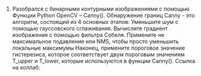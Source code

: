 1. Разобрался с бинарными контурными изображениями с помощью Функции Python OpenCV – Canny().
Обнаружение границ Canny - это алгоритм, состоящий из 4 основных этапов:
  Уменьшите шум с помощью гауссовского сглаживания.
  Вычислите градиент изображения с помощью фильтра Собеля.
  Примените не максимальное подавление или NMS, чтобы просто уменьшить локальные максимумы
  Наконец, примените пороговое значение гистерезиса, которое соответствует двум пороговым значениям T_upper и T_lower, которые используются в функции Canny().
Ссылка на коллаб:
